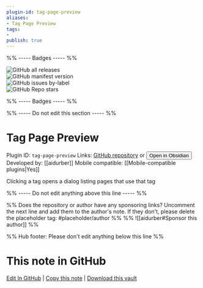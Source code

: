 ```yaml
---
plugin-id: tag-page-preview
aliases:
- Tag Page Preview
tags: 
- 
publish: true
---
```


%% ----- Badges ----- %%

![GitHub all releases](https://img.shields.io/github/downloads/aidurber/tag-page-preview/total?color=573E7A&logo=github&style=for-the-badge)   
![GitHub manifest version](https://img.shields.io/github/manifest-json/v/aidurber/tag-page-preview?color=573E7A&logo=github&style=for-the-badge)   
![GitHub issues by-label](https://img.shields.io/github/issues/aidurber/tag-page-preview/help%20wanted?color=573E7A&logo=github&style=for-the-badge)   
![GitHub Repo stars](https://img.shields.io/github/stars/aidurber/tag-page-preview?color=573E7A&logo=github&style=for-the-badge)

%% ----- Badges ----- %%

%% ----- Do not edit this section ----- %%

# Tag Page Preview

Plugin ID: `tag-page-preview`
Links: [GitHub repository](https://github.com/aidurber/tag-page-preview) or [<button id=HH>Open in Obsidian</button>](obsidian://show-plugin?id=tag-page-preview)
Developed by: [[aidurber]]
Mobile compatible: [[Mobile-compatible plugins|Yes]]

Clicking a tag opens a dialog listing pages that use that tag

%% ----- Do not edit anything above this line ----- %% 

%% Does the repository or author have any sponsoring links? Uncomment the next line and add them to the author's note. If they don't, please delete the placeholder tag: #placeholder/author %%
%% ![[aidurber#Sponsor this author]] %%

%% Hub footer: Please don't edit anything below this line %%

# This note in GitHub

<span class="git-footer">[Edit In GitHub](https://github.dev/obsidian-community/obsidian-hub/blob/main/02%20-%20Community%20Expansions/02.05%20All%20Community%20Expansions/Plugins/tag-page-preview.md "git-hub-edit-note") | [Copy this note](https://raw.githubusercontent.com/obsidian-community/obsidian-hub/main/02%20-%20Community%20Expansions/02.05%20All%20Community%20Expansions/Plugins/tag-page-preview.md "git-hub-copy-note") | [Download this vault](https://github.com/obsidian-community/obsidian-hub/archive/refs/heads/main.zip "git-hub-download-vault") </span>
